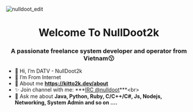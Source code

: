 ![nulldoot_edit](https://iili.io/Hkh2sLb.png)
<h1 align="center"&text_color=DC143C>Welcome To NullDoot2k</h1>
<h3 align="center">A passionate freelance system developer and operator from Vietnam😗</h3>

- 👋 Hi, I’m DATV - NullDoot2k<br>
- 👀 I’m From Internet<br>
- 🌱 About me **https://kitto2k.dev/about** <br>
- ✨ Join channel with me: ***[IRC @nulldoot]([https://web.libera.chat/#nulldoot](https://webchat.anonops.com/#opnewblood))***<br>
- 💬 Ask me about **Java, Python, Ruby, C/C++/C#, Js, Nodejs, Networking, System Admin and so on ....**
